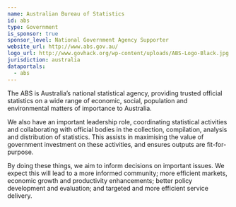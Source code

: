 ```yaml
---
name: Australian Bureau of Statistics
id: abs
type: Government
is_sponsor: true
sponsor_level: National Government Agency Supporter
website_url: http://www.abs.gov.au/
logo_url: http://www.govhack.org/wp-content/uploads/ABS-Logo-Black.jpg
jurisdiction: australia
dataportals:
  - abs
---
```


The ABS is Australia’s national statistical agency, providing trusted official statistics on a wide range of economic, social, population and environmental matters of importance to Australia.

We also have an important leadership role, coordinating statistical activities and collaborating with official bodies in the collection, compilation, analysis and distribution of statistics. This assists in maximising the value of government investment on these activities, and ensures outputs are fit-for-purpose.

By doing these things, we aim to inform decisions on important issues. We expect this will lead to a more informed community; more efficient markets, economic growth and productivity enhancements; better policy development and evaluation; and targeted and more efficient service delivery.